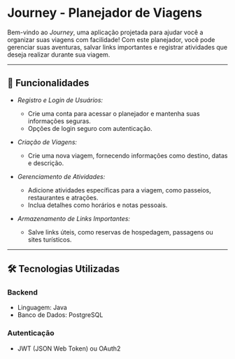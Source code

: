 # Journey - Planejador de Viagens

Bem-vindo ao *Journey*, uma aplicação projetada para ajudar você a organizar suas viagens com facilidade! Com este planejador, você pode gerenciar suas aventuras, salvar links importantes e registrar atividades que deseja realizar durante sua viagem.

---

## 🚀 Funcionalidades

- *Registro e Login de Usuários:*
  - Crie uma conta para acessar o planejador e mantenha suas informações seguras.
  - Opções de login seguro com autenticação.

- *Criação de Viagens:*
  - Crie uma nova viagem, fornecendo informações como destino, datas e descrição.

- *Gerenciamento de Atividades:*
  - Adicione atividades específicas para a viagem, como passeios, restaurantes e atrações.
  - Inclua detalhes como horários e notas pessoais.

- *Armazenamento de Links Importantes:*
  - Salve links úteis, como reservas de hospedagem, passagens ou sites turísticos.

---

## 🛠 Tecnologias Utilizadas

### Backend
- Linguagem:  Java
- Banco de Dados: PostgreSQL

### Autenticação
- JWT (JSON Web Token) ou OAuth2
